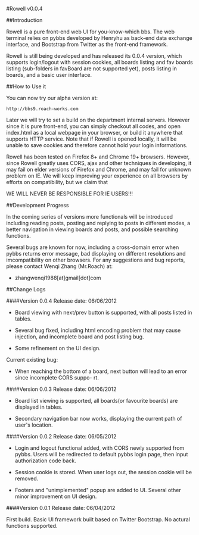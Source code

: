 #Rowell v0.0.4

##Introduction

Rowell is a pure front-end web UI for you-know-which bbs. The web terminal relies on pybbs developed by Henryhu as back-end data exchange interface, and
Bootstrap from Twitter as the front-end framework. 

Rowell is still being developed and has released its 0.0.4 version, which supports login/logout with session cookies, all boards listing and fav boards
listing (sub-folders in favBoard are not supported yet), posts listing in boards, and a basic user interface. 

##How to Use it

You can now try our alpha version at:

    http://bbs9.roach-works.com

Later we will try to set a build on the department internal servers. However since it is pure front-end, you can simply checkout all codes, and open index.html as a local webpage in your browser, or build it anywhere that supports HTTP service. Note that if Rowell is opened locally, it will be unable to save cookies and therefore cannot hold your login informations.

Rowell has been tested on Firefox 8+ and Chrome 19+ browsers. However, since Rowell greatly uses CORS, ajax and other techniques in developing, it may fail on elder versions of Firefox and Chrome, and may fail for unknown problem on IE. We will keep improving your experience on all browsers by efforts on compatibility, but we claim that 

WE WILL NEVER BE RESPONSIBLE FOR IE USERS!!!

##Development Progress

In the coming series of versions more functionals will be introduced including reading posts, posting and replying to posts in different modes, a better navigation in viewing boards and posts, and possible searching functions.

Several bugs are known for now, including a cross-domain error when pybbs returns error message, bad displaying on different resolutions and imcompatibility on other browsers. For any suggestions and bug reports, please contact Wenqi Zhang (Mr.Roach) at:

* zhangwenqi1988[at]gmail[dot]com

##Change Logs

####Version 0.0.4
Release date: 06/06/2012

* Board viewing with next/prev button is supported, with all posts listed in tables.

* Several bug fixed, including html encoding problem that may cause injection, and incomplete board and post listing bug.

* Some refinement on the UI design.

Current existing bug:

* When reaching the bottom of a board, next button
will lead to an error since incomplete CORS suppo-
rt.

####Version 0.0.3
Release date: 06/06/2012

* Board list viewing is supported, all boards(or favourite boards) are displayed in tables.

* Secondary navigation bar now works, displaying the current path of user's location.

####Version 0.0.2
Release date: 06/05/2012

* Login and logout functional added, with CORS newly supported from pybbs. Users will be redirected to default pybbs login page, then input authorization code back. 

* Session cookie is stored. When user logs out, the session cookie will be removed.

* Footers and "unimplemented" popup are added to UI. Several other minor improvement on UI design.


####Version 0.0.1
Release date: 06/04/2012

First build. Basic UI framework built based on Twitter Bootstrap. No actural functions supported.


